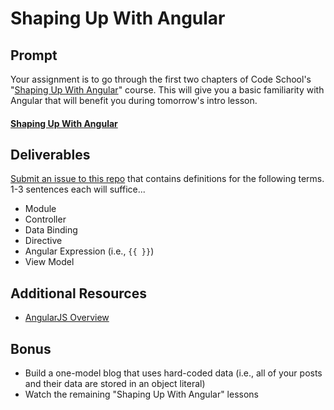 # Shaping Up With Angular

## Prompt

Your assignment is to go through the first two chapters of Code School's "[Shaping Up With Angular](https://www.codeschool.com/courses/shaping-up-with-angular-js)" course. This will give you a basic familiarity with Angular that will benefit you during tomorrow's intro lesson.

#### [Shaping Up With Angular](https://www.codeschool.com/courses/shaping-up-with-angular-js)

## Deliverables

[Submit an issue to this repo](https://github.com/ga-wdi-exercises/shaping-up-with-angular/issues) that contains definitions for the following terms. 1-3 sentences each will suffice...

* Module
* Controller
* Data Binding
* Directive
* Angular Expression (i.e., `{{ }}`)
* View Model

## Additional Resources

* [AngularJS Overview](https://www.tutorialspoint.com/angularjs/angularjs_overview.htm)

## Bonus

* Build a one-model blog that uses hard-coded data (i.e., all of your posts and their data are stored in an object literal)
* Watch the remaining "Shaping Up With Angular" lessons
